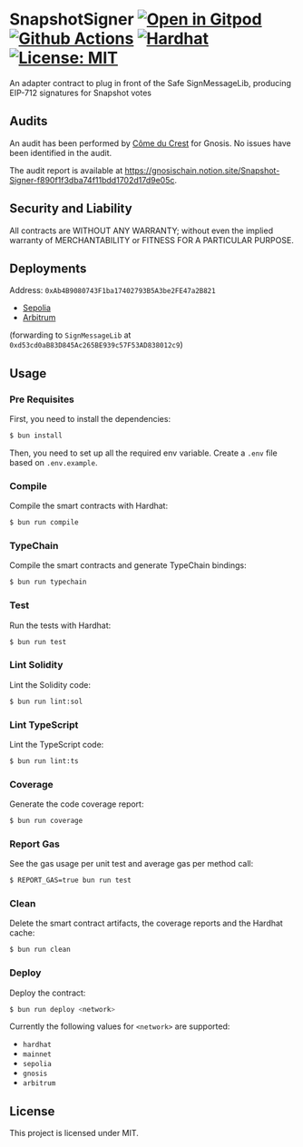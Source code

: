 # SnapshotSigner [![Open in Gitpod][gitpod-badge]][gitpod] [![Github Actions][gha-badge]][gha] [![Hardhat][hardhat-badge]][hardhat] [![License: MIT][license-badge]][license]

[gitpod]: https://gitpod.io/#https://github.com/gnosisguild/snapshot-signer
[gitpod-badge]: https://img.shields.io/badge/Gitpod-Open%20in%20Gitpod-FFB45B?logo=gitpod
[gha]: https://github.com/gnosisguild/snapshot-signer/actions
[gha-badge]: https://github.com/gnosisguild/snapshot-signer/actions/workflows/ci.yml/badge.svg
[hardhat]: https://hardhat.org/
[hardhat-badge]: https://img.shields.io/badge/Built%20with-Hardhat-FFDB1C.svg
[license]: https://opensource.org/licenses/MIT
[license-badge]: https://img.shields.io/badge/License-MIT-blue.svg

An adapter contract to plug in front of the Safe SignMessageLib, producing EIP-712 signatures for Snapshot votes

## Audits

An audit has been performed by [Côme du Crest](https://cducrest.github.io/auditor-blog/) for Gnosis. No issues have been
identified in the audit.

The audit report is available at https://gnosischain.notion.site/Snapshot-Signer-f890f1f3dba74f11bdd1702d17d9e05c.

## Security and Liability

All contracts are WITHOUT ANY WARRANTY; without even the implied warranty of MERCHANTABILITY or FITNESS FOR A PARTICULAR
PURPOSE.

## Deployments

Address: `0xAb4B9080743F1ba17402793B5A3be2FE47a2B821`

- [Sepolia](https://sepolia.etherscan.io/address/0xAb4B9080743F1ba17402793B5A3be2FE47a2B821#code)
- [Arbitrum](https://arbiscan.io/address/0xAb4B9080743F1ba17402793B5A3be2FE47a2B821#code)

(forwarding to `SignMessageLib` at `0xd53cd0aB83D845Ac265BE939c57F53AD838012c9`)

## Usage

### Pre Requisites

First, you need to install the dependencies:

```sh
$ bun install
```

Then, you need to set up all the required env variable. Create a `.env` file based on `.env.example`.

### Compile

Compile the smart contracts with Hardhat:

```sh
$ bun run compile
```

### TypeChain

Compile the smart contracts and generate TypeChain bindings:

```sh
$ bun run typechain
```

### Test

Run the tests with Hardhat:

```sh
$ bun run test
```

### Lint Solidity

Lint the Solidity code:

```sh
$ bun run lint:sol
```

### Lint TypeScript

Lint the TypeScript code:

```sh
$ bun run lint:ts
```

### Coverage

Generate the code coverage report:

```sh
$ bun run coverage
```

### Report Gas

See the gas usage per unit test and average gas per method call:

```sh
$ REPORT_GAS=true bun run test
```

### Clean

Delete the smart contract artifacts, the coverage reports and the Hardhat cache:

```sh
$ bun run clean
```

### Deploy

Deploy the contract:

```sh
$ bun run deploy <network>
```

Currently the following values for `<network>` are supported:

- `hardhat`
- `mainnet`
- `sepolia`
- `gnosis`
- `arbitrum`

## License

This project is licensed under MIT.
